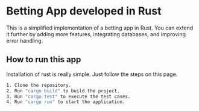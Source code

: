# Betting App developed in Rust

This is a simplified implementation of a betting app in Rust. You can extend it further by adding more features, integrating databases, and improving error handling.

## How to run this app

Installation of rust is really simple. Just follow the steps on this page.

```bash
1. Clone the repository.
2. Run "cargo build" to build the project.
3. Run "cargo test" to execute the test cases.
4. Run "cargo run" to start the application.    
```